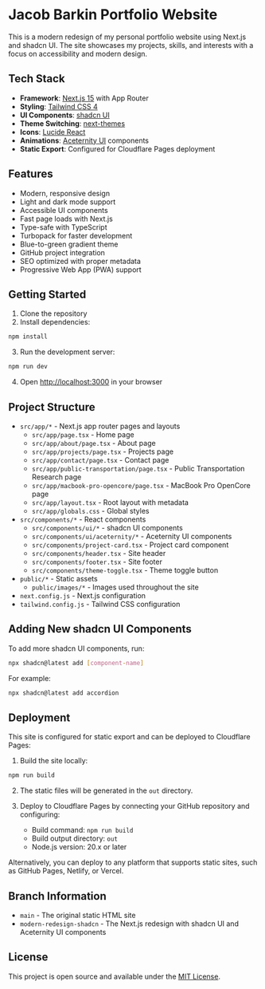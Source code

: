 # Jacob Barkin Portfolio Website

This is a modern redesign of my personal portfolio website using Next.js and shadcn UI. The site showcases my projects, skills, and interests with a focus on accessibility and modern design.

## Tech Stack

- **Framework**: [Next.js 15](https://nextjs.org/) with App Router
- **Styling**: [Tailwind CSS 4](https://tailwindcss.com/)
- **UI Components**: [shadcn UI](https://ui.shadcn.com/)
- **Theme Switching**: [next-themes](https://github.com/pacocoursey/next-themes)
- **Icons**: [Lucide React](https://lucide.dev/guide/packages/lucide-react)
- **Animations**: [Aceternity UI](https://ui.aceternity.com/) components
- **Static Export**: Configured for Cloudflare Pages deployment

## Features

- Modern, responsive design
- Light and dark mode support
- Accessible UI components
- Fast page loads with Next.js
- Type-safe with TypeScript
- Turbopack for faster development
- Blue-to-green gradient theme
- GitHub project integration
- SEO optimized with proper metadata
- Progressive Web App (PWA) support

## Getting Started

1. Clone the repository
2. Install dependencies:

```bash
npm install
```

3. Run the development server:

```bash
npm run dev
```

4. Open [http://localhost:3000](http://localhost:3000) in your browser

## Project Structure

- `src/app/*` - Next.js app router pages and layouts
  - `src/app/page.tsx` - Home page
  - `src/app/about/page.tsx` - About page
  - `src/app/projects/page.tsx` - Projects page
  - `src/app/contact/page.tsx` - Contact page
  - `src/app/public-transportation/page.tsx` - Public Transportation Research page
  - `src/app/macbook-pro-opencore/page.tsx` - MacBook Pro OpenCore page
  - `src/app/layout.tsx` - Root layout with metadata
  - `src/app/globals.css` - Global styles
- `src/components/*` - React components
  - `src/components/ui/*` - shadcn UI components
  - `src/components/ui/aceternity/*` - Aceternity UI components
  - `src/components/project-card.tsx` - Project card component
  - `src/components/header.tsx` - Site header
  - `src/components/footer.tsx` - Site footer
  - `src/components/theme-toggle.tsx` - Theme toggle button
- `public/*` - Static assets
  - `public/images/*` - Images used throughout the site
- `next.config.js` - Next.js configuration
- `tailwind.config.js` - Tailwind CSS configuration

## Adding New shadcn UI Components

To add more shadcn UI components, run:

```bash
npx shadcn@latest add [component-name]
```

For example:

```bash
npx shadcn@latest add accordion
```

## Deployment

This site is configured for static export and can be deployed to Cloudflare Pages:

1. Build the site locally:
```bash
npm run build
```

2. The static files will be generated in the `out` directory.

3. Deploy to Cloudflare Pages by connecting your GitHub repository and configuring:
   - Build command: `npm run build`
   - Build output directory: `out`
   - Node.js version: 20.x or later

Alternatively, you can deploy to any platform that supports static sites, such as GitHub Pages, Netlify, or Vercel.

## Branch Information

- `main` - The original static HTML site
- `modern-redesign-shadcn` - The Next.js redesign with shadcn UI and Aceternity UI components

## License

This project is open source and available under the [MIT License](LICENSE).
